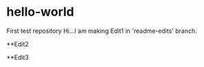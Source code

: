 # hello-world
First test repository
Hi...I am making Edit1 in 'readme-edits' branch.

**Edit2

**Edit3
